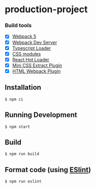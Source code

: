 # production-project

### Build tools

- [x] [Webpack 5](https://webpack.github.io)
- [x] [Webpack Dev Server](https://github.com/webpack/webpack-dev-server)
- [x] [Typescript Loader](https://github.com/TypeStrong/ts-loader)
- [x] [CSS modules](https://github.com/css-modules/css-modules)
- [x] [React Hot Loader](https://github.com/gaearon/react-hot-loader)
- [x] [Mini CSS Extract Plugin](https://github.com/webpack-contrib/mini-css-extract-plugin)
- [x] [HTML Webpack Plugin](https://github.com/ampedandwired/html-webpack-plugin)

## Installation

```
$ npm ci
```

## Running Development

```
$ npm start
```

## Build

```
$ npm run build
```

## Format code (using [ESlint](https://github.com/eslint/eslint))

```
$ npm run eslint
```
